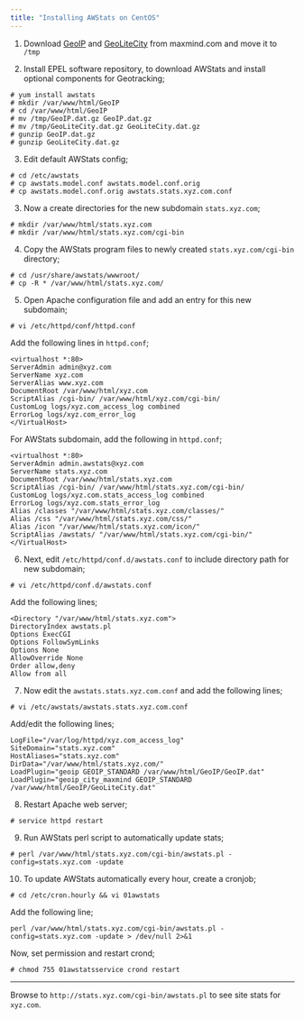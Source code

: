 ```yaml
---
title: "Installing AWStats on CentOS"
---
```

1. Download [GeoIP](http://www.maxmind.com/app/geolitecountryhttp://geolite.maxmind.com/download/geoip/database/GeoLiteCountry/GeoIP.dat.gz) and [GeoLiteCity](http://www.maxmind.com/app/geolitecityhttp://geolite.maxmind.com/download/geoip/database/GeoLiteCity.dat.gz) from maxmind.com and move it to `/tmp`

2. Install EPEL software repository, to download AWStats and install optional components for Geotracking;
```
# yum install awstats
# mkdir /var/www/html/GeoIP
# cd /var/www/html/GeoIP
# mv /tmp/GeoIP.dat.gz GeoIP.dat.gz
# mv /tmp/GeoLiteCity.dat.gz GeoLiteCity.dat.gz
# gunzip GeoIP.dat.gz
# gunzip GeoLiteCity.dat.gz
```

3. Edit default AWStats config;
```
# cd /etc/awstats
# cp awstats.model.conf awstats.model.conf.orig
# cp awstats.model.conf.orig awstats.stats.xyz.com.conf
```

3. Now a create directories for the new subdomain `stats.xyz.com`;
```
# mkdir /var/www/html/stats.xyz.com
# mkdir /var/www/html/stats.xyz.com/cgi-bin
```

4. Copy the AWStats program files to newly created `stats.xyz.com/cgi-bin` directory;
```
# cd /usr/share/awstats/wwwroot/
# cp -R * /var/www/html/stats.xyz.com/
```

5. Open Apache configuration file and add an entry for this new subdomain;
```
# vi /etc/httpd/conf/httpd.conf
```
Add the following lines in `httpd.conf`;
```
<virtualhost *:80>
ServerAdmin admin@xyz.com
ServerName xyz.com
ServerAlias www.xyz.com
DocumentRoot /var/www/html/xyz.com
ScriptAlias /cgi-bin/ /var/www/html/xyz.com/cgi-bin/
CustomLog logs/xyz.com_access_log combined
ErrorLog logs/xyz.com_error_log
</VirtualHost>
```
For AWStats subdomain, add the following in `httpd.conf`;
```
<virtualhost *:80>
ServerAdmin admin.awstats@xyz.com
ServerName stats.xyz.com
DocumentRoot /var/www/html/stats.xyz.com
ScriptAlias /cgi-bin/ /var/www/html/stats.xyz.com/cgi-bin/
CustomLog logs/xyz.com.stats_access_log combined
ErrorLog logs/xyz.com.stats_error_log
Alias /classes "/var/www/html/stats.xyz.com/classes/"
Alias /css "/var/www/html/stats.xyz.com/css/"
Alias /icon "/var/www/html/stats.xyz.com/icon/"
ScriptAlias /awstats/ "/var/www/html/stats.xyz.com/cgi-bin/"
</VirtualHost>
```

6. Next, edit `/etc/httpd/conf.d/awstats.conf` to include directory path for new subdomain;
```
# vi /etc/httpd/conf.d/awstats.conf
```
Add the following lines;
```
<Directory "/var/www/html/stats.xyz.com">
DirectoryIndex awstats.pl
Options ExecCGI
Options FollowSymLinks
Options None
AllowOverride None
Order allow,deny
Allow from all
```

7. Now edit the `awstats.stats.xyz.com.conf` and add the following lines;
```
# vi /etc/awstats/awstats.stats.xyz.com.conf
```
Add/edit the following lines;
```
LogFile="/var/log/httpd/xyz.com_access_log"
SiteDomain="stats.xyz.com"
HostAliases="stats.xyz.com"
DirData="/var/www/html/stats.xyz.com/"
LoadPlugin="geoip GEOIP_STANDARD /var/www/html/GeoIP/GeoIP.dat"
LoadPlugin="geoip_city_maxmind GEOIP_STANDARD /var/www/html/GeoIP/GeoLiteCity.dat"
```

8. Restart Apache web server;
```
# service httpd restart
```

9. Run AWStats perl script to automatically update stats;
```
# perl /var/www/html/stats.xyz.com/cgi-bin/awstats.pl -config=stats.xyz.com -update
```

10. To update AWStats automatically every hour, create a cronjob;
```
# cd /etc/cron.hourly && vi 01awstats
```
Add the following line;
```
perl /var/www/html/stats.xyz.com/cgi-bin/awstats.pl -config=stats.xyz.com -update > /dev/null 2>&1
```
Now, set permission and restart crond;
```
# chmod 755 01awstatsservice crond restart
```

___

Browse to `http://stats.xyz.com/cgi-bin/awstats.pl` to see site stats for  `xyz.com`.
